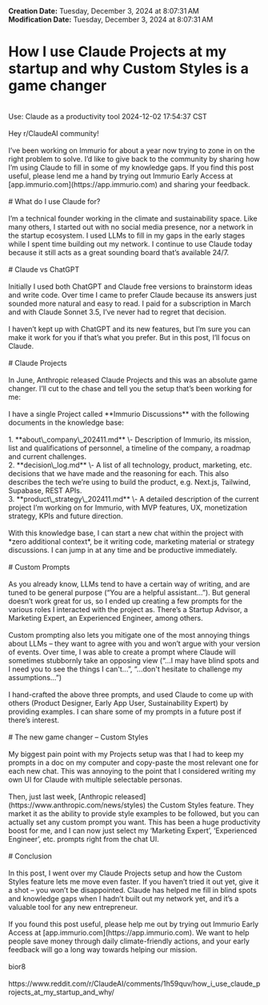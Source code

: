 <div><b>Creation Date:</b> Tuesday, December 3, 2024 at 8:07:31 AM<br></div>
<div><b>Modification Date:</b> Tuesday, December 3, 2024 at 8:07:31 AM<br></div>
<div><h1>How I use Claude Projects at my startup and why Custom Styles is a game changer</h1></div>
<div><br></div>
<div>Use: Claude as a productivity tool 2024-12-02 17:54:37 CST</div>
<div><br></div>
<div>Hey r/ClaudeAI community!</div>
<div><br></div>
<div>I’ve been working on Immurio for about a year now trying to zone in on the right problem to solve. I’d like to give back to the community by sharing how I’m using Claude to fill in some of my knowledge gaps. If you find this post useful, please lend me a hand by trying out Immurio Early Access at [app.immurio.com](https://app.immurio.com) and sharing your feedback.</div>
<div><br></div>
<div># What do I use Claude for?</div>
<div><br></div>
<div>I’m a technical founder working in the climate and sustainability space. Like many others, I started out with no social media presence, nor a network in the startup ecosystem. I used LLMs to fill in my gaps in the early stages while I spent time building out my network. I continue to use Claude today because it still acts as a great sounding board that’s available 24/7.</div>
<div><br></div>
<div># Claude vs ChatGPT</div>
<div><br></div>
<div>Initially I used both ChatGPT and Claude free versions to brainstorm ideas and write code. Over time I came to prefer Claude because its answers just sounded more natural and easy to read. I paid for a subscription in March and with Claude Sonnet 3.5, I’ve never had to regret that decision.</div>
<div><br></div>
<div>I haven’t kept up with ChatGPT and its new features, but I’m sure you can make it work for you if that’s what you prefer. But in this post, I’ll focus on Claude.</div>
<div><br></div>
<div># Claude Projects</div>
<div><br></div>
<div>In June, Anthropic released Claude Projects and this was an absolute game changer. I’ll cut to the chase and tell you the setup that’s been working for me:</div>
<div><br></div>
<div>I have a single Project called **Immurio Discussions** with the following documents in the knowledge base:</div>
<div><br></div>
<div>1. **about\_company\_202411.md** \- Description of Immurio, its mission, list and qualifications of personnel, a timeline of the company, a roadmap and current challenges.</div>
<div>2. **decision\_log.md** \- A list of all technology, product, marketing, etc. decisions that we have made and the reasoning for each. This also describes the tech we’re using to build the product, e.g. Next.js, Tailwind, Supabase, REST APIs.</div>
<div>3. **product\_strategy\_202411.md** \- A detailed description of the current project I’m working on for Immurio, with MVP features, UX, monetization strategy, KPIs and future direction.</div>
<div><br></div>
<div>With this knowledge base, I can start a new chat within the project with *zero additional context*, be it writing code, marketing material or strategy discussions. I can jump in at any time and be productive immediately.</div>
<div><br></div>
<div># Custom Prompts</div>
<div><br></div>
<div>As you already know, LLMs tend to have a certain way of writing, and are tuned to be general purpose (“You are a helpful assistant…”). But general doesn’t work great for us, so I ended up creating a few prompts for the various roles I interacted with the project as. There’s a Startup Advisor, a Marketing Expert, an Experienced Engineer, among others.</div>
<div><br></div>
<div>Custom prompting also lets you mitigate one of the most annoying things about LLMs – they want to agree with you and won’t argue with your version of events. Over time, I was able to create a prompt where Claude will sometimes stubbornly take an opposing view (“...I may have blind spots and I need you to see the things I can't...”, “...don't hesitate to challenge my assumptions...”)</div>
<div><br></div>
<div>I hand-crafted the above three prompts, and used Claude to come up with others (Product Designer, Early App User, Sustainability Expert) by providing examples. I can share some of my prompts in a future post if there’s interest.</div>
<div><br></div>
<div># The new game changer – Custom Styles</div>
<div><br></div>
<div>My biggest pain point with my Projects setup was that I had to keep my prompts in a doc on my computer and copy-paste the most relevant one for each new chat. This was annoying to the point that I considered writing my own UI for Claude with multiple selectable personas.</div>
<div><br></div>
<div>Then, just last week, [Anthropic released](https://www.anthropic.com/news/styles) the Custom Styles feature. They market it as the ability to provide style examples to be followed, but you can actually set any custom prompt you want. This has been a huge productivity boost for me, and I can now just select my ‘Marketing Expert’, ‘Experienced Engineer’, etc. prompts right from the chat UI.</div>
<div><br></div>
<div># Conclusion</div>
<div><br></div>
<div>In this post, I went over my Claude Projects setup and how the Custom Styles feature lets me move even faster. If you haven’t tried it out yet, give it a shot – you won’t be disappointed. Claude has helped me fill in blind spots and knowledge gaps when I hadn’t built out my network yet, and it’s a valuable tool for any new entrepreneur.</div>
<div><br></div>
<div>If you found this post useful, please help me out by trying out Immurio Early Access at [app.immurio.com](https://app.immurio.com). We want to help people save money through daily climate-friendly actions, and your early feedback will go a long way towards helping our mission.</div>
<div><br></div>
<div>bior8</div>
<div><br></div>
<div>https://www.reddit.com/r/ClaudeAI/comments/1h59quv/how_i_use_claude_projects_at_my_startup_and_why/</div>

